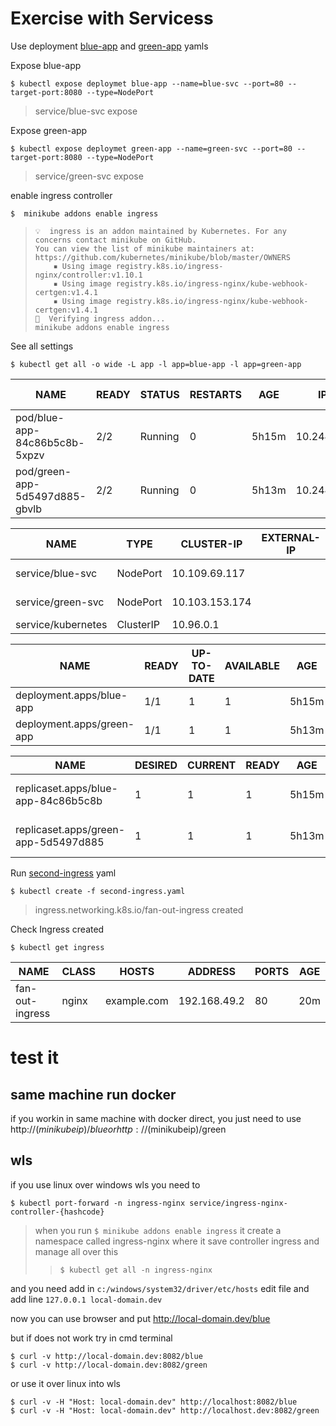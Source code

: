 # Exercise with Servicess

Use deployment [blue-app](./app-blue-shared-vol-yaml) and [green-app](./app-green-shared-vol.yaml) yamls

Expose blue-app 
```
$ kubectl expose deploymet blue-app --name=blue-svc --port=80 --target-port:8080 --type=NodePort
```
> service/blue-svc expose

Expose green-app 
```
$ kubectl expose deploymet green-app --name=green-svc --port=80 --target-port:8080 --type=NodePort
```
> service/green-svc expose

enable ingress controller
```
$  minikube addons enable ingress
```
> ```
> 💡  ingress is an addon maintained by Kubernetes. For any concerns contact minikube on GitHub.
> You can view the list of minikube maintainers at: https://github.com/kubernetes/minikube/blob/master/OWNERS
>     ▪ Using image registry.k8s.io/ingress-nginx/controller:v1.10.1
>     ▪ Using image registry.k8s.io/ingress-nginx/kube-webhook-certgen:v1.4.1
>     ▪ Using image registry.k8s.io/ingress-nginx/kube-webhook-certgen:v1.4.1
> 🔎  Verifying ingress addon...
> minikube addons enable ingress
> ```

See all settings

```
$ kubectl get all -o wide -L app -l app=blue-app -l app=green-app
```

NAME                           |  READY  | STATUS  |  RESTARTS |  AGE   |  IP         |  NODE         |  NOMINATED NODE |  READINESS GATES |  APP
-------------------------------|---------|---------|-----------|--------|-------------|---------------|-----------------|------------------|-----------
pod/blue-app-84c86b5c8b-5xpzv  |  2/2    | Running |  0        |  5h15m |  10.244.2.2 |  minikube-m03 |  <none>         |  <none>          |  blue-app
pod/green-app-5d5497d885-gbvlb |  2/2    | Running |  0        |  5h13m |  10.244.2.3 |  minikube-m03 |  <none>         |  <none>          |  green-app

NAME               |  TYPE      |  CLUSTER-IP     |  EXTERNAL-IP |  PORT(S)      |  AGE   |  SELECTOR     |   APP
-------------------|------------|-----------------|--------------|---------------|--------|---------------|---------------
service/blue-svc   |  NodePort  |  10.109.69.117  |  <none>      |  80:32465/TCP |  5h8m  |  app=blue-app |   blue-app
service/green-svc  |  NodePort  |  10.103.153.174 | <none>       | 80:30530/TCP  | 5h8m   | app=green-app |  green-app
service/kubernetes |  ClusterIP |  10.96.0.1      |  <none>      |  443/TCP      |  5h31m |  <none>       |

NAME                      |  READY |  UP-TO-DATE |  AVAILABLE |  AGE   |  CONTAINERS   |  IMAGES       |  SELECTOR     |   APP
--------------------------|--------|-------------|------------|--------|---------------|---------------|---------------|-------------
deployment.apps/blue-app  |  1/1   |  1          |  1         |  5h15m |  nginx,debian |  nginx,debian |  app=blue-app |   blue-app
deployment.apps/green-app |  1/1   |  1          |  1         |  5h13m |  nginx,debian |  nginx,debian |  app=green-app|   green-app

NAME                                 |  DESIRED  | CURRENT  | READY  | AGE    | CONTAINERS    | IMAGES        | SELECTOR                                  |   APP
-------------------------------------|-----------|----------|--------|--------|---------------|---------------|-------------------------------------------|-----------
replicaset.apps/blue-app-84c86b5c8b  |  1        | 1        | 1      | 5h15m  | nginx,debian  | nginx,debian  | app=blue-app,pod-template-hash=84c86b5c8b  |  blue-app
replicaset.apps/green-app-5d5497d885 |  1        | 1        | 1      | 5h13m  | nginx,debian  | nginx,debian  | app=green-app,pod-template-hash=5d5497d885  | green-app

Run [second-ingress](./second-ingress.yaml) yaml
```
$ kubectl create -f second-ingress.yaml
```
> ingress.networking.k8s.io/fan-out-ingress created

Check Ingress created
```
$ kubectl get ingress 
```
NAME            |  CLASS  | HOSTS        | ADDRESS      |  PORTS |  AGE
----------------|---------|--------------|--------------|--------|---------
fan-out-ingress |  nginx  | example.com  | 192.168.49.2 |  80    |  20m

# test it

## same machine run docker

if you workin in same machine with docker direct, you just need to use http://$(minikubeip)/blue or http://$(minikubeip)/green

## wls 

if you use linux over windows wls you need to

```
$ kubectl port-forward -n ingress-nginx service/ingress-nginx-controller-{hashcode}
```
> when you run ```$ minikube addons enable ingress``` it create a namespace called ingress-nginx where it save controller ingress and manage all over this
>> ```
>> $ kubectl get all -n ingress-nginx
>> ```

and you need add in ```c:/windows/system32/driver/etc/hosts``` edit file and  add line ```127.0.0.1 local-domain.dev```

now you can use browser and put http://local-domain.dev/blue

but if does not work try in cmd terminal

```
$ curl -v http://local-domain.dev:8082/blue
$ curl -v http://local-domain.dev:8082/green
```

or use it over linux into wls

```
$ curl -v -H "Host: local-domain.dev" http://localhost:8082/blue
$ curl -v -H "Host: local-domain.dev" http://localhost.dev:8082/green
```
